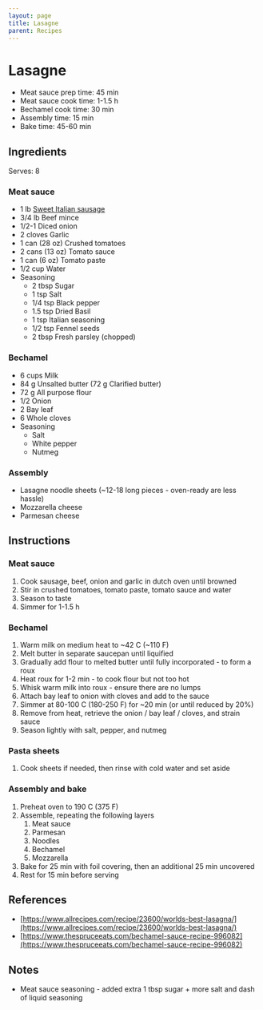 ```yaml
---
layout: page
title: Lasagne
parent: Recipes
---
```


# Lasagne

- Meat sauce prep time: 45 min
- Meat sauce cook time: 1-1.5 h
- Bechamel cook time: 30 min
- Assembly time: 15 min
- Bake time: 45-60 min

## Ingredients

Serves: 8

### Meat sauce

- 1 lb [Sweet Italian sausage](./italian_sausage.md)
- 3/4 lb Beef mince
- 1/2-1 Diced onion
- 2 cloves Garlic
- 1 can (28 oz) Crushed tomatoes
- 2 cans (13 oz) Tomato sauce
- 1 can (6 oz) Tomato paste
- 1/2 cup Water
- Seasoning
  - 2 tbsp Sugar
  - 1 tsp Salt
  - 1/4 tsp Black pepper
  - 1.5 tsp Dried Basil
  - 1 tsp Italian seasoning
  - 1/2 tsp Fennel seeds
  - 2 tbsp Fresh parsley (chopped)

### Bechamel

- 6 cups Milk
- 84 g Unsalted butter (72 g Clarified butter)
- 72 g All purpose flour
- 1/2 Onion
- 2 Bay leaf
- 6 Whole cloves
- Seasoning
  - Salt
  - White pepper
  - Nutmeg

### Assembly

- Lasagne noodle sheets (~12-18 long pieces - oven-ready are less hassle)
- Mozzarella cheese
- Parmesan cheese

## Instructions

### Meat sauce

1. Cook sausage, beef, onion and garlic in dutch oven until browned
2. Stir in crushed tomatoes, tomato paste, tomato sauce and water
3. Season to taste
4. Simmer for 1-1.5 h

### Bechamel

1. Warm milk on medium heat to ~42 C (~110 F)
2. Melt butter in separate saucepan until liquified
3. Gradually add flour to melted butter until fully incorporated - to form a roux
4. Heat roux for 1-2 min - to cook flour but not too hot
5. Whisk warm milk into roux - ensure there are no lumps
6. Attach bay leaf to onion with cloves and add to the sauce
7. Simmer at 80-100 C (180-250 F) for ~20 min (or until reduced by 20%)
8. Remove from heat, retrieve the onion / bay leaf / cloves, and strain sauce
9. Season lightly with salt, pepper, and nutmeg

### Pasta sheets

1. Cook sheets if needed, then rinse with cold water and set aside

### Assembly and bake

1. Preheat oven to 190 C (375 F)
2. Assemble, repeating the following layers
   1. Meat sauce
   2. Parmesan
   3. Noodles
   4. Bechamel
   5. Mozzarella
3. Bake for 25 min with foil covering, then an additional 25 min uncovered
4. Rest for 15 min before serving

## References

- [https://www.allrecipes.com/recipe/23600/worlds-best-lasagna/](https://www.allrecipes.com/recipe/23600/worlds-best-lasagna/)
- [https://www.thespruceeats.com/bechamel-sauce-recipe-996082](https://www.thespruceeats.com/bechamel-sauce-recipe-996082)

## Notes

- Meat sauce seasoning - added extra 1 tbsp sugar + more salt and dash of liquid seasoning
